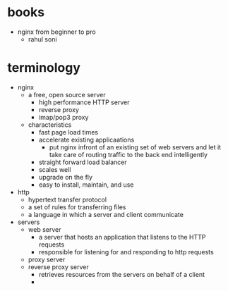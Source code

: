 # books
  - nginx from beginner to pro
    - rahul soni

# terminology
  - nginx
    - a free, open source server
      - high performance HTTP server
      - reverse proxy
      - imap/pop3 proxy
    - characteristics
      - fast page load times
      - accelerate existing applicaations
        - put nginx infront of an existing set of web servers and let it take care of routing traffic to the back end intelligently
      - straight forward load balancer
      - scales well
      - upgrade on the fly
      - easy to install, maintain, and use
  - http
    - hypertext transfer protocol
    - a set of rules for transferring files
    - a language in which a server and client communicate
  - servers
    - web server
      - a server that hosts an application that listens to the HTTP requests
      - responsible for listening for and responding to http requests
    - proxy server
    - reverse proxy server
      - retrieves resources from the servers on behalf of a client
      - 